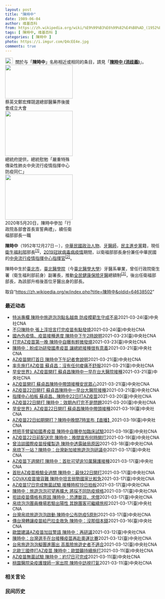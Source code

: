 ```yaml
---
layout: post
title: "陳時中"
date: 1989-06-04
author: 维基百科
from: https://zh.wikipedia.org/wiki/%E9%99%B3%E6%99%82%E4%B8%AD_(1952%E5%B9%B4)
tags: [ 陳時中, 维基百科 ]
categories: [ 陳時中 ]
photo: https://i.imgur.com/Q4cEE4e.jpg
comments: true
---
```

<div class="mw-parser-output"><div id="noteTA-54dafe5e" class="noteTA"><div class="noteTA-group"><div data-noteta-group-source="module" data-noteta-group="Medicine"></div></div></div>
<div role="note" class="hatnote navigation-not-searchable"><a href="/wiki/Wikipedia:%E6%B6%88%E6%AD%A7%E4%B9%89" title="Wikipedia:消歧义"><img alt="Disambig gray.svg" src="//upload.wikimedia.org/wikipedia/commons/thumb/5/5f/Disambig_gray.svg/25px-Disambig_gray.svg.png" decoding="async" width="25" height="19" srcset="//upload.wikimedia.org/wikipedia/commons/thumb/5/5f/Disambig_gray.svg/38px-Disambig_gray.svg.png 1.5x, //upload.wikimedia.org/wikipedia/commons/thumb/5/5f/Disambig_gray.svg/50px-Disambig_gray.svg.png 2x" data-file-width="220" data-file-height="168"></a>&nbsp;&nbsp;關於与「<b>陳時中</b>」名称相近或相同的条目，請見「<b><a href="/wiki/%E9%99%B3%E6%99%82%E4%B8%AD_(%E6%B6%88%E6%AD%A7%E7%BE%A9)" class="mw-disambig" title="陳時中 (消歧義)">陳時中 (消歧義)</a></b>」。</div>

<div class="thumb tright"><div class="thumbinner" style="width:222px;"><a href="/wiki/File:%E9%84%AD%E5%AE%8F%E8%BC%9D%E8%88%87%E9%86%AB%E6%94%BF%E4%BA%BA%E5%A3%AB%E5%90%88%E7%85%A7.jpg" class="image"><img alt="" src="//upload.wikimedia.org/wikipedia/commons/thumb/e/e0/%E9%84%AD%E5%AE%8F%E8%BC%9D%E8%88%87%E9%86%AB%E6%94%BF%E4%BA%BA%E5%A3%AB%E5%90%88%E7%85%A7.jpg/220px-%E9%84%AD%E5%AE%8F%E8%BC%9D%E8%88%87%E9%86%AB%E6%94%BF%E4%BA%BA%E5%A3%AB%E5%90%88%E7%85%A7.jpg" decoding="async" width="220" height="110" class="thumbimage" srcset="//upload.wikimedia.org/wikipedia/commons/thumb/e/e0/%E9%84%AD%E5%AE%8F%E8%BC%9D%E8%88%87%E9%86%AB%E6%94%BF%E4%BA%BA%E5%A3%AB%E5%90%88%E7%85%A7.jpg/330px-%E9%84%AD%E5%AE%8F%E8%BC%9D%E8%88%87%E9%86%AB%E6%94%BF%E4%BA%BA%E5%A3%AB%E5%90%88%E7%85%A7.jpg 1.5x, //upload.wikimedia.org/wikipedia/commons/thumb/e/e0/%E9%84%AD%E5%AE%8F%E8%BC%9D%E8%88%87%E9%86%AB%E6%94%BF%E4%BA%BA%E5%A3%AB%E5%90%88%E7%85%A7.jpg/440px-%E9%84%AD%E5%AE%8F%E8%BC%9D%E8%88%87%E9%86%AB%E6%94%BF%E4%BA%BA%E5%A3%AB%E5%90%88%E7%85%A7.jpg 2x" data-file-width="4160" data-file-height="2080"></a>  <div class="thumbcaption"><div class="magnify"><a href="/wiki/File:%E9%84%AD%E5%AE%8F%E8%BC%9D%E8%88%87%E9%86%AB%E6%94%BF%E4%BA%BA%E5%A3%AB%E5%90%88%E7%85%A7.jpg" class="internal" title="放大"></a></div>蔡英文鄭宏輝競選總部醫藥界後援會成立大會</div></div></div>
<div class="thumb tright"><div class="thumbinner" style="width:222px;"><a href="/wiki/File:02.07_%E7%B8%BD%E7%B5%B1%E6%85%B0%E5%8B%89%E3%80%8C%E5%9A%B4%E9%87%8D%E7%89%B9%E6%AE%8A%E5%82%B3%E6%9F%93%E6%80%A7%E8%82%BA%E7%82%8E%E4%B8%AD%E5%A4%AE%E6%B5%81%E8%A1%8C%E7%96%AB%E6%83%85%E6%8C%87%E6%8F%AE%E4%B8%AD%E5%BF%83%E9%98%B2%E7%96%AB%E5%90%8C%E4%BB%81%E3%80%8D_(49500116692).jpg" class="image"><img alt="" src="//upload.wikimedia.org/wikipedia/commons/thumb/9/95/02.07_%E7%B8%BD%E7%B5%B1%E6%85%B0%E5%8B%89%E3%80%8C%E5%9A%B4%E9%87%8D%E7%89%B9%E6%AE%8A%E5%82%B3%E6%9F%93%E6%80%A7%E8%82%BA%E7%82%8E%E4%B8%AD%E5%A4%AE%E6%B5%81%E8%A1%8C%E7%96%AB%E6%83%85%E6%8C%87%E6%8F%AE%E4%B8%AD%E5%BF%83%E9%98%B2%E7%96%AB%E5%90%8C%E4%BB%81%E3%80%8D_%2849500116692%29.jpg/220px-02.07_%E7%B8%BD%E7%B5%B1%E6%85%B0%E5%8B%89%E3%80%8C%E5%9A%B4%E9%87%8D%E7%89%B9%E6%AE%8A%E5%82%B3%E6%9F%93%E6%80%A7%E8%82%BA%E7%82%8E%E4%B8%AD%E5%A4%AE%E6%B5%81%E8%A1%8C%E7%96%AB%E6%83%85%E6%8C%87%E6%8F%AE%E4%B8%AD%E5%BF%83%E9%98%B2%E7%96%AB%E5%90%8C%E4%BB%81%E3%80%8D_%2849500116692%29.jpg" decoding="async" width="220" height="147" class="thumbimage" srcset="//upload.wikimedia.org/wikipedia/commons/thumb/9/95/02.07_%E7%B8%BD%E7%B5%B1%E6%85%B0%E5%8B%89%E3%80%8C%E5%9A%B4%E9%87%8D%E7%89%B9%E6%AE%8A%E5%82%B3%E6%9F%93%E6%80%A7%E8%82%BA%E7%82%8E%E4%B8%AD%E5%A4%AE%E6%B5%81%E8%A1%8C%E7%96%AB%E6%83%85%E6%8C%87%E6%8F%AE%E4%B8%AD%E5%BF%83%E9%98%B2%E7%96%AB%E5%90%8C%E4%BB%81%E3%80%8D_%2849500116692%29.jpg/330px-02.07_%E7%B8%BD%E7%B5%B1%E6%85%B0%E5%8B%89%E3%80%8C%E5%9A%B4%E9%87%8D%E7%89%B9%E6%AE%8A%E5%82%B3%E6%9F%93%E6%80%A7%E8%82%BA%E7%82%8E%E4%B8%AD%E5%A4%AE%E6%B5%81%E8%A1%8C%E7%96%AB%E6%83%85%E6%8C%87%E6%8F%AE%E4%B8%AD%E5%BF%83%E9%98%B2%E7%96%AB%E5%90%8C%E4%BB%81%E3%80%8D_%2849500116692%29.jpg 1.5x, //upload.wikimedia.org/wikipedia/commons/thumb/9/95/02.07_%E7%B8%BD%E7%B5%B1%E6%85%B0%E5%8B%89%E3%80%8C%E5%9A%B4%E9%87%8D%E7%89%B9%E6%AE%8A%E5%82%B3%E6%9F%93%E6%80%A7%E8%82%BA%E7%82%8E%E4%B8%AD%E5%A4%AE%E6%B5%81%E8%A1%8C%E7%96%AB%E6%83%85%E6%8C%87%E6%8F%AE%E4%B8%AD%E5%BF%83%E9%98%B2%E7%96%AB%E5%90%8C%E4%BB%81%E3%80%8D_%2849500116692%29.jpg/440px-02.07_%E7%B8%BD%E7%B5%B1%E6%85%B0%E5%8B%89%E3%80%8C%E5%9A%B4%E9%87%8D%E7%89%B9%E6%AE%8A%E5%82%B3%E6%9F%93%E6%80%A7%E8%82%BA%E7%82%8E%E4%B8%AD%E5%A4%AE%E6%B5%81%E8%A1%8C%E7%96%AB%E6%83%85%E6%8C%87%E6%8F%AE%E4%B8%AD%E5%BF%83%E9%98%B2%E7%96%AB%E5%90%8C%E4%BB%81%E3%80%8D_%2849500116692%29.jpg 2x" data-file-width="2048" data-file-height="1365"></a>  <div class="thumbcaption"><div class="magnify"><a href="/wiki/File:02.07_%E7%B8%BD%E7%B5%B1%E6%85%B0%E5%8B%89%E3%80%8C%E5%9A%B4%E9%87%8D%E7%89%B9%E6%AE%8A%E5%82%B3%E6%9F%93%E6%80%A7%E8%82%BA%E7%82%8E%E4%B8%AD%E5%A4%AE%E6%B5%81%E8%A1%8C%E7%96%AB%E6%83%85%E6%8C%87%E6%8F%AE%E4%B8%AD%E5%BF%83%E9%98%B2%E7%96%AB%E5%90%8C%E4%BB%81%E3%80%8D_(49500116692).jpg" class="internal" title="放大"></a></div>總統府提供，總統慰勉「嚴重特殊傳染性肺炎中央流行疫情指揮中心防疫同仁」</div></div></div>
<div class="thumb tright"><div class="thumbinner" style="width:222px;"><a href="/wiki/File:05.20_%E7%B8%BD%E7%B5%B1%E4%B8%BB%E6%8C%81%E3%80%8C%E8%A1%8C%E6%94%BF%E9%99%A2%E5%89%AF%E9%99%A2%E9%95%B7%E6%9A%A8%E5%90%84%E9%83%A8%E6%9C%83%E9%A6%96%E9%95%B7%E5%AE%A3%E8%AA%93%E5%85%B8%E7%A6%AE%E3%80%8D-%E9%99%B3%E6%99%82%E4%B8%AD.jpg" class="image"><img alt="" src="//upload.wikimedia.org/wikipedia/commons/thumb/a/aa/05.20_%E7%B8%BD%E7%B5%B1%E4%B8%BB%E6%8C%81%E3%80%8C%E8%A1%8C%E6%94%BF%E9%99%A2%E5%89%AF%E9%99%A2%E9%95%B7%E6%9A%A8%E5%90%84%E9%83%A8%E6%9C%83%E9%A6%96%E9%95%B7%E5%AE%A3%E8%AA%93%E5%85%B8%E7%A6%AE%E3%80%8D-%E9%99%B3%E6%99%82%E4%B8%AD.jpg/220px-05.20_%E7%B8%BD%E7%B5%B1%E4%B8%BB%E6%8C%81%E3%80%8C%E8%A1%8C%E6%94%BF%E9%99%A2%E5%89%AF%E9%99%A2%E9%95%B7%E6%9A%A8%E5%90%84%E9%83%A8%E6%9C%83%E9%A6%96%E9%95%B7%E5%AE%A3%E8%AA%93%E5%85%B8%E7%A6%AE%E3%80%8D-%E9%99%B3%E6%99%82%E4%B8%AD.jpg" decoding="async" width="220" height="147" class="thumbimage" srcset="//upload.wikimedia.org/wikipedia/commons/thumb/a/aa/05.20_%E7%B8%BD%E7%B5%B1%E4%B8%BB%E6%8C%81%E3%80%8C%E8%A1%8C%E6%94%BF%E9%99%A2%E5%89%AF%E9%99%A2%E9%95%B7%E6%9A%A8%E5%90%84%E9%83%A8%E6%9C%83%E9%A6%96%E9%95%B7%E5%AE%A3%E8%AA%93%E5%85%B8%E7%A6%AE%E3%80%8D-%E9%99%B3%E6%99%82%E4%B8%AD.jpg/330px-05.20_%E7%B8%BD%E7%B5%B1%E4%B8%BB%E6%8C%81%E3%80%8C%E8%A1%8C%E6%94%BF%E9%99%A2%E5%89%AF%E9%99%A2%E9%95%B7%E6%9A%A8%E5%90%84%E9%83%A8%E6%9C%83%E9%A6%96%E9%95%B7%E5%AE%A3%E8%AA%93%E5%85%B8%E7%A6%AE%E3%80%8D-%E9%99%B3%E6%99%82%E4%B8%AD.jpg 1.5x, //upload.wikimedia.org/wikipedia/commons/thumb/a/aa/05.20_%E7%B8%BD%E7%B5%B1%E4%B8%BB%E6%8C%81%E3%80%8C%E8%A1%8C%E6%94%BF%E9%99%A2%E5%89%AF%E9%99%A2%E9%95%B7%E6%9A%A8%E5%90%84%E9%83%A8%E6%9C%83%E9%A6%96%E9%95%B7%E5%AE%A3%E8%AA%93%E5%85%B8%E7%A6%AE%E3%80%8D-%E9%99%B3%E6%99%82%E4%B8%AD.jpg/440px-05.20_%E7%B8%BD%E7%B5%B1%E4%B8%BB%E6%8C%81%E3%80%8C%E8%A1%8C%E6%94%BF%E9%99%A2%E5%89%AF%E9%99%A2%E9%95%B7%E6%9A%A8%E5%90%84%E9%83%A8%E6%9C%83%E9%A6%96%E9%95%B7%E5%AE%A3%E8%AA%93%E5%85%B8%E7%A6%AE%E3%80%8D-%E9%99%B3%E6%99%82%E4%B8%AD.jpg 2x" data-file-width="2508" data-file-height="1672"></a>  <div class="thumbcaption"><div class="magnify"><a href="/wiki/File:05.20_%E7%B8%BD%E7%B5%B1%E4%B8%BB%E6%8C%81%E3%80%8C%E8%A1%8C%E6%94%BF%E9%99%A2%E5%89%AF%E9%99%A2%E9%95%B7%E6%9A%A8%E5%90%84%E9%83%A8%E6%9C%83%E9%A6%96%E9%95%B7%E5%AE%A3%E8%AA%93%E5%85%B8%E7%A6%AE%E3%80%8D-%E9%99%B3%E6%99%82%E4%B8%AD.jpg" class="internal" title="放大"></a></div>2020年5月20日，陳時中參加「行政院各部會首長宣誓典禮」，續任衛福部部長一職</div></div></div>
<p><b>陳時中</b>（1952年12月27日<span class="useeditintro" title="Template:BLP editintro">－</span>），<a href="/wiki/%E4%B8%AD%E8%8F%AF%E6%B0%91%E5%9C%8B" title="中華民國">中華民國</a><a href="/wiki/%E6%94%BF%E6%B2%BB%E4%BA%BA%E7%89%A9" title="政治人物">政治人物</a>、<a href="/wiki/%E7%89%99%E9%86%AB%E5%B8%AB" class="mw-redirect" title="牙醫師">牙醫師</a>，<a href="/wiki/%E6%B0%91%E4%B8%BB%E9%80%B2%E6%AD%A5%E9%BB%A8" title="民主進步黨">民主進步黨</a>籍，現任<a href="/wiki/%E4%B8%AD%E8%8F%AF%E6%B0%91%E5%9C%8B%E8%A1%9B%E7%94%9F%E7%A6%8F%E5%88%A9%E9%83%A8" title="中華民國衛生福利部">衛生福利部</a>部長<sup id="cite_ref-1" class="reference"><a href="#cite_note-1">[1]</a></sup>，<a href="/wiki/2019%E5%86%A0%E7%8B%80%E7%97%85%E6%AF%92%E7%97%85%E8%87%BA%E7%81%A3%E7%96%AB%E6%83%85" title="2019冠狀病毒病臺灣疫情">2019冠狀病毒病疫情</a>期間，以衛福部部長身份兼任中華民國的<a href="/wiki/%E5%9C%8B%E5%AE%B6%E8%A1%9B%E7%94%9F%E6%8C%87%E6%8F%AE%E4%B8%AD%E5%BF%83%E4%B8%AD%E5%A4%AE%E6%B5%81%E8%A1%8C%E7%96%AB%E6%83%85%E6%8C%87%E6%8F%AE%E4%B8%AD%E5%BF%83" title="國家衛生指揮中心中央流行疫情指揮中心">中央流行疫情指揮中心</a><a href="/wiki/%E6%8C%87%E6%8F%AE%E5%AE%98" title="指揮官">指揮官</a><sup id="cite_ref-2" class="reference"><a href="#cite_note-2">[2]</a></sup>。
</p><p>陳時中生於<a href="/wiki/%E8%87%BA%E5%8C%97%E5%B8%82" title="臺北市">臺北市</a>，<a href="/wiki/%E8%87%BA%E5%8C%97%E9%86%AB%E5%AD%B8%E9%99%A2" class="mw-redirect" title="臺北醫學院">臺北醫學院</a>（今<a href="/wiki/%E8%87%BA%E5%8C%97%E9%86%AB%E5%AD%B8%E5%A4%A7%E5%AD%B8" title="臺北醫學大學">臺北醫學大學</a>）牙醫系畢業，曾任行政院衛生署（衛生福利部前身）副署長，推動<a href="/wiki/%E5%85%A8%E6%B0%91%E5%81%A5%E5%BA%B7%E4%BF%9D%E9%9A%AA" title="全民健康保險">全民健康保險</a><a href="/wiki/%E7%89%99%E9%86%AB" title="牙醫">牙醫</a>總額制<sup id="cite_ref-3" class="reference"><a href="#cite_note-3">[3]</a></sup>，後出任衛福部部長，為該部升格後首位牙醫出身的部長。
</p>
</div><noscript><img src="//zh.wikipedia.org/wiki/Special:CentralAutoLogin/start?type=1x1" alt="" title="" width="1" height="1" style="border: none; position: absolute;"></noscript>
<div class="printfooter">取自“<a dir="ltr" href="https://zh.wikipedia.org/w/index.php?title=陳時中&amp;oldid=64638502">https://zh.wikipedia.org/w/index.php?title=陳時中&amp;oldid=64638502</a>”</div><div id="recent-news"><h3>最近动态</h3><ul><li><a href="https://nodebe4.github.io/waimei/2021-03-24/%E7%89%B9%E6%B4%BE%E5%B0%88%E6%AC%84-%E9%99%B3%E6%99%82%E4%B8%AD%E6%97%85%E9%81%8A%E6%B3%A1%E6%B3%A1%E9%BB%9E%E5%90%8D%E8%B6%8A%E5%8D%97-%E9%98%B2%E7%96%AB%E6%A8%A1%E7%AF%84%E7%94%9F%E5%AE%88%E6%88%90%E4%B8%8D%E6%98%93" title="特派專欄 陳時中旅遊泡泡點名越南 防疫模範生守成不易—— 越南鎖國防疫屆滿週年，河內市中心東京義塾廣場（Dong Kinh Nghia Thuc Square）以往被外國旅客塞爆，如今卻是天差地...">特派專欄 陳時中旅遊泡泡點名越南 防疫模範生守成不易</a><time>2021-03-24</time><a class="tag">(臺)中央社CNA</a></li>
<li><a href="https://nodebe4.github.io/waimei/2021-03-24/%E4%B8%8D%E5%8F%AA%E9%99%B3%E6%99%82%E4%B8%AD-%E5%BC%B5%E4%B8%8A%E6%B7%B3%E5%9D%A6%E8%A8%80%E6%89%93%E5%AE%8C%E7%96%AB%E8%8B%97%E6%9C%89%E9%BB%9E%E7%99%BC%E7%87%92" title="不只陳時中 張上淳坦言打完疫苗有點發燒—— 22日接種AZ疫苗後，張上淳表示在接種後整個人有點畏寒和倦怠，體溫有到攝氏37.5度。（中央社檔案照片） （中央社記者張茗喧、吳欣紜台北24日電）22...">不只陳時中 張上淳坦言打完疫苗有點發燒</a><time>2021-03-24</time><a class="tag">(臺)中央社CNA</a></li>
<li><a href="https://nodebe4.github.io/waimei/2021-03-23/%E5%9C%8B%E5%85%A7%E5%A4%96%E7%96%AB%E6%83%85-%E7%96%AB%E8%8B%97%E6%8E%A5%E7%A8%AE%E9%80%B2%E5%BA%A6-%E9%99%B3%E6%99%82%E4%B8%AD%E4%B8%8B%E5%8D%882%E6%99%82%E8%AA%AA%E6%98%8E" title="國內外疫情、疫苗接種進度 陳時中下午2時說明—— （中央社記者張茗喧台北24日電）全球武漢肺炎疫情未歇、國內疫苗接種狀況也引發關注。中央流行疫情指揮中心指揮官陳時中今天下午2時將召開記者會說明相...">國內外疫情、疫苗接種進度  陳時中下午2時說明</a><time>2021-03-23</time><a class="tag">(臺)中央社CNA</a></li>
<li><a href="https://nodebe4.github.io/waimei/2021-03-23/%E6%89%93%E5%AE%8CAZ%E7%96%AB%E8%8B%97%E7%AC%AC%E4%B8%80%E6%99%9A-%E9%99%B3%E6%99%82%E4%B8%AD%E8%87%AA%E6%9B%9D%E6%9C%89%E8%BC%95%E5%BE%AE%E7%99%BC%E7%87%92" title="打完AZ疫苗第一晚 陳時中自曝有輕微發燒—— COVID-19牛津AZ疫苗22日開打，衛福部長陳時中（前左）帶頭接種疫苗。（中央流行疫情指揮中心提供） （中央社記者張茗喧台北23日電）衛福部長陳...">打完AZ疫苗第一晚  陳時中自曝有輕微發燒</a><time>2021-03-23</time><a class="tag">(臺)中央社CNA</a></li>
<li><a href="https://nodebe4.github.io/waimei/2021-03-21/%E9%99%B3%E6%99%82%E4%B8%AD-%E7%9B%BC%E6%88%90%E5%8A%9F%E7%A0%94%E7%99%BC%E5%9C%8B%E7%94%A2%E7%96%AB%E8%8B%97-%E8%AE%93%E7%B8%BD%E7%B5%B1%E6%8E%A5%E7%A8%AE%E5%BE%88%E6%9C%89%E6%84%8F%E7%BE%A9" title="陳時中：盼成功研發國產疫苗 讓總統接種很有意義—— 行政院長蘇貞昌和衛生福利部長陳時中（前）今早帶頭接種牛津AZ疫苗，陳時中表示，希望國產疫苗能研發成功，讓總統接種國產疫苗很有意義。中央社記者王...">陳時中：盼成功研發國產疫苗 讓總統接種很有意義</a><time>2021-03-21</time><a class="tag">(臺)中央社CNA</a></li>
<li><a href="https://nodebe4.github.io/waimei/2021-03-21/AZ%E7%96%AB%E8%8B%97%E9%96%8B%E6%89%93%E9%A6%96%E6%97%A5-%E9%99%B3%E6%99%82%E4%B8%AD%E4%B8%8B%E5%8D%88%E8%A8%98%E8%80%85%E6%9C%83%E8%AA%AA%E6%98%8E" title="AZ疫苗開打首日 陳時中下午記者會說明—— 中央流行疫情指揮中心22日宣布，指揮官陳時中下午主持記者會說明AZ疫苗施打狀況。（中央社檔案照片） （中央社記者陳偉婷台北22日電）中央流行疫情指揮中...">AZ疫苗開打首日 陳時中下午記者會說明</a><time>2021-03-21</time><a class="tag">(臺)中央社CNA</a></li>
<li><a href="https://nodebe4.github.io/waimei/2021-03-21/%E7%8E%87%E5%85%88%E6%96%BD%E6%89%93AZ%E7%96%AB%E8%8B%97-%E8%98%87%E8%B2%9E%E6%98%8C-%E6%B2%92%E6%9C%89%E4%BB%BB%E4%BD%95%E7%97%A0%E7%97%9B%E4%B8%8D%E8%88%92%E6%9C%8D" title="率先施打AZ疫苗 蘇貞昌：沒有任何痠痛不舒服—— 台灣首批COVID-19（2019冠狀病毒疾病，武漢肺炎）牛津AZ疫苗22日開始施打，行政院長蘇貞昌（前左）、衛福部長陳時中（前右）一早來到台大...">率先施打AZ疫苗 蘇貞昌：沒有任何痠痛不舒服</a><time>2021-03-21</time><a class="tag">(臺)中央社CNA</a></li>
<li><a href="https://nodebe4.github.io/waimei/2021-03-21/%E6%97%A9%E5%AE%89%E4%B8%96%E7%95%8C-AZ%E7%96%AB%E8%8B%97%E9%96%8B%E6%89%93-%E8%98%87%E8%B2%9E%E6%98%8C%E9%99%B3%E6%99%82%E4%B8%AD%E4%B8%80%E6%97%A9%E5%9C%A8%E5%8F%B0%E5%A4%A7%E9%86%AB%E9%99%A2%E6%8E%A5%E7%A8%AE" title="早安世界》AZ疫苗開打 蘇貞昌陳時中一早在台大醫院接種—— 首批AZ疫苗22日開打，依照中央排定施打順序，第一批是一線醫護，第二批是縣市首長與官員。（食藥署提供） 今晨最新 日本解禁緊急事態 變...">早安世界》AZ疫苗開打 蘇貞昌陳時中一早在台大醫院接種</a><time>2021-03-21</time><a class="tag">(臺)中央社CNA</a></li>
<li><a href="https://nodebe4.github.io/waimei/2021-03-21/AZ%E7%96%AB%E8%8B%97%E9%96%8B%E6%89%93-%E8%98%87%E8%B2%9E%E6%98%8C%E9%99%B3%E6%99%82%E4%B8%AD%E5%B8%B6%E9%A0%AD%E6%8E%A5%E7%A8%AE%E5%AE%89%E6%B0%91%E7%9C%BE%E5%BF%83" title="AZ疫苗開打 蘇貞昌陳時中帶頭接種安民眾心—— （中央社記者許秩維台北22日電）台灣首批牛津AZ疫苗今天開打，行政院長蘇貞昌和衛生福利部長陳時中一大早到台大醫院率先接種疫苗，希望能給大家帶來安心...">AZ疫苗開打 蘇貞昌陳時中帶頭接種安民眾心</a><time>2021-03-21</time><a class="tag">(臺)中央社CNA</a></li>
<li><a href="https://nodebe4.github.io/waimei/2021-03-21/AZ%E7%96%AB%E8%8B%9722%E6%97%A5%E9%96%8B%E6%89%93-%E8%98%87%E8%B2%9E%E6%98%8C%E9%99%B3%E6%99%82%E4%B8%AD%E4%B8%80%E6%97%A9%E5%8F%B0%E5%A4%A7%E9%86%AB%E9%99%A2%E6%8E%A5%E7%A8%AE" title="AZ疫苗22日開打 蘇貞昌陳時中一早台大醫院接種—— AZ疫苗22日開打，行政院長蘇貞昌和衛生福利部長陳時中預計一大早到台大醫院接種。（食藥署提供） （中央社記者陳偉婷台北21日電）牛津AZ疫苗...">AZ疫苗22日開打 蘇貞昌陳時中一早台大醫院接種</a><time>2021-03-21</time><a class="tag">(臺)中央社CNA</a></li>
<li><a href="https://nodebe4.github.io/waimei/2021-03-20/%E6%8C%87%E6%8F%AE%E4%B8%AD%E5%BF%83%E6%8B%8D%E6%9D%BF-%E8%98%87%E8%B2%9E%E6%98%8C-%E9%99%B3%E6%99%82%E4%B8%AD22%E6%97%A5%E6%89%93AZ%E7%96%AB%E8%8B%97" title="指揮中心拍板 蘇貞昌、陳時中22日打AZ疫苗—— 疫情指揮中心20日表示，已確定行政院長蘇貞昌、衛福部長陳時中22日會一起在醫院施打AZ疫苗。（示意圖／圖取自Unsplash圖庫） （中央社記者...">指揮中心拍板 蘇貞昌、陳時中22日打AZ疫苗</a><time>2021-03-20</time><a class="tag">(臺)中央社CNA</a></li>
<li><a href="https://nodebe4.github.io/waimei/2021-03-20/AZ%E7%96%AB%E8%8B%9722%E6%97%A5%E9%96%8B%E6%89%93-%E9%99%B3%E6%99%82%E4%B8%AD-%E6%95%88%E6%9C%9F%E5%85%A7%E6%89%93%E5%AE%8C%E4%B8%8D%E6%98%AF%E5%95%8F%E9%A1%8C" title="AZ疫苗22日開打 陳時中：效期內打完不是問題—— （中央社記者郭芷瑄、張茗喧屏東縣20日電）衛生福利部長陳時中今天說，目前預訂22日開打AZ疫苗，在疫苗有效期限內打完不是問題，目前衛福部不想延...">AZ疫苗22日開打 陳時中：效期內打完不是問題</a><time>2021-03-20</time><a class="tag">(臺)中央社CNA</a></li>
<li><a href="https://nodebe4.github.io/waimei/2021-03-19/%E6%97%A9%E5%AE%89%E4%B8%96%E7%95%8C-AZ%E7%96%AB%E8%8B%9722%E6%97%A5%E9%96%8B%E6%89%93-%E8%98%87%E8%B2%9E%E6%98%8C%E9%99%B3%E6%99%82%E4%B8%AD%E5%B8%B6%E9%A0%AD%E6%8E%A5%E7%A8%AE" title="早安世界》AZ疫苗22日開打 蘇貞昌陳時中帶頭接種—— 中央流行疫情指揮中心指揮官陳時中19日晚間在臨時記者會中宣布，經專家評估，決議AZ疫苗自3月22日開始為首批醫護人員施打。（指揮中心提供）...">早安世界》AZ疫苗22日開打 蘇貞昌陳時中帶頭接種</a><time>2021-03-19</time><a class="tag">(臺)中央社CNA</a></li>
<li><a href="https://nodebe4.github.io/waimei/2021-03-19/AZ%E7%96%AB%E8%8B%9722%E6%97%A5%E5%A6%82%E6%9C%9F%E9%96%8B%E6%89%93-%E9%99%B3%E6%99%82%E4%B8%AD%E6%99%9A%E9%96%937%E6%99%82%E5%AE%A3%E5%B8%83-%E7%9B%B4%E6%92%AD" title="AZ疫苗22日如期開打？陳時中晚間7時宣布【直播】—— 影片來源：衛生福利部疾病管制署 （中央社記者張茗喧、吳欣紜台北19日電）疫情指揮中心今天傍晚召開專家會議討論AZ疫苗安全性，疫苗究竟能否在...">AZ疫苗22日如期開打？陳時中晚間7時宣布【直播】</a><time>2021-03-19</time><a class="tag">(臺)中央社CNA</a></li>
<li><a href="https://nodebe4.github.io/waimei/2021-03-19/%E6%83%B3%E6%8A%8A%E6%89%8B%E8%87%82%E7%95%99%E7%B5%A6%E5%9C%8B%E7%94%A2%E7%96%AB%E8%8B%97-%E9%99%B3%E6%99%82%E4%B8%AD%E8%87%AA%E6%9B%9D%E5%8F%83%E5%8A%A0%E8%87%A8%E5%BA%8A%E8%A9%A6%E9%A9%97" title="想把手臂留給國產疫苗 陳時中自曝參加臨床試驗—— 陳時中19日坦言，原本他已參加高端疫苗臨床試驗，不料評估都做完了，AZ疫苗竟在當天到貨，該打哪支令他兩難。（示意圖／圖取自Unsplash圖庫）...">想把手臂留給國產疫苗  陳時中自曝參加臨床試驗</a><time>2021-03-19</time><a class="tag">(臺)中央社CNA</a></li>
<li><a href="https://nodebe4.github.io/waimei/2021-03-19/AZ%E7%96%AB%E8%8B%9722%E6%97%A5%E5%89%8D%E9%85%8D%E9%80%81%E5%AE%8C-%E9%99%B3%E6%99%82%E4%B8%AD-%E6%99%9A%E9%96%93%E5%AE%A3%E5%B8%83%E4%BD%95%E6%99%82%E9%96%8B%E6%89%93" title="AZ疫苗22日前配送完 陳時中：晚間宣布何時開打—— 中央流行疫情指揮中心指揮官陳時中19日表示，牛津AZ疫苗22日前配送完，下午5時專家會議討論，會議結束後舉行記者會公布開打日期。（中央社檔案...">AZ疫苗22日前配送完 陳時中：晚間宣布何時開打</a><time>2021-03-19</time><a class="tag">(臺)中央社CNA</a></li>
<li><a href="https://nodebe4.github.io/waimei/2021-03-18/%E6%9B%BE%E6%B4%BD%E8%AB%87%E5%9C%8B%E9%9A%9B%E7%96%AB%E8%8B%97%E6%8E%88%E6%AC%8A%E8%A3%BD%E9%80%A0-%E9%99%B3%E6%99%82%E4%B8%AD%E9%80%8F%E9%9C%B2%E7%A0%B4%E5%B1%80%E5%8E%9F%E5%9B%A0" title="曾洽談國際疫苗授權製造 陳時中透露破局原因—— 武漢肺炎國際疫苗出貨龜速，生醫界建議爭取替國際大廠代工，衛福部部長陳時中18日坦言，台灣曾和國際疫苗廠談過授權製造，但並未談成。圖為莫德納疫苗。（...">曾洽談國際疫苗授權製造 陳時中透露破局原因</a><time>2021-03-18</time><a class="tag">(臺)中央社CNA</a></li>
<li><a href="https://nodebe4.github.io/waimei/2021-03-17/%E5%B8%9B%E7%90%89%E4%B8%8B%E4%B8%80%E7%AB%99-%E9%99%B3%E6%99%82%E4%B8%AD-%E5%8F%B0%E7%81%A3%E6%96%B0%E5%8A%A0%E5%9D%A1%E6%97%85%E9%81%8A%E6%B3%A1%E6%B3%A1%E7%A0%94%E8%AD%B0%E4%B8%AD" title="帛琉下一站？陳時中：台灣新加坡旅遊泡泡研議中—— 台灣、帛琉旅遊泡泡啟動，新加坡可望成為下一站。圖為新加坡著名地標魚尾獅與附近的金融大樓。（中央社檔案照片） （中央社記者張茗喧台北18日電）台灣...">帛琉下一站？陳時中：台灣新加坡旅遊泡泡研議中</a><time>2021-03-17</time><a class="tag">(臺)中央社CNA</a></li>
<li><a href="https://nodebe4.github.io/waimei/2021-03-17/AZ%E7%96%AB%E8%8B%97%E4%B8%8B%E9%80%B1%E9%96%8B%E6%89%93-%E9%99%B3%E6%99%82%E4%B8%AD-%E9%A6%96%E6%89%B9%E5%8F%AF%E6%9C%9B%E9%80%BE10%E8%90%AC%E9%86%AB%E8%AD%B7%E6%8E%A5%E7%A8%AE" title="AZ疫苗下週開打 陳時中：首批可望逾10萬醫護接種—— 牛津AZ疫苗最快22日開打，衛福部長陳時中18日表示，未來開放接種後，首批接種醫護可望超過10萬人。圖為桃園醫院醫護人員示範清零計畫時全院...">AZ疫苗下週開打 陳時中：首批可望逾10萬醫護接種</a><time>2021-03-17</time><a class="tag">(臺)中央社CNA</a></li>
<li><a href="https://nodebe4.github.io/waimei/2021-03-17/%E9%A6%96%E6%89%B9AZ%E7%96%AB%E8%8B%97%E6%AA%A2%E9%A9%97%E5%85%A8%E9%81%8E%E9%97%9C-%E9%99%B3%E6%99%82%E4%B8%AD-%E6%9C%80%E5%BF%AB22%E6%97%A5%E9%96%8B%E6%89%93" title="首批AZ疫苗檢驗全過關 陳時中：最快22日開打—— 首批牛津AZ疫苗17日傍晚完成無菌試驗，衛福部長陳時中公布檢驗結果，宣布這批疫苗安全性檢驗全數合格。（食藥署提供） （中央社記者張茗喧台北17...">首批AZ疫苗檢驗全過關 陳時中：最快22日開打</a><time>2021-03-17</time><a class="tag">(臺)中央社CNA</a></li>
<li><a href="https://nodebe4.github.io/waimei/2021-03-17/COVAX%E7%96%AB%E8%8B%97%E6%90%B6%E8%B2%A8%E9%9B%A3-%E9%99%B3%E6%99%82%E4%B8%AD%E5%9D%A6%E8%A8%80%E5%BC%B1%E5%8B%A2%E5%9C%8B%E5%AE%B6%E6%AF%94%E8%BC%83%E6%80%A5" title="COVAX疫苗搶貨難 陳時中坦言弱勢國家比較急—— COVAX的武漢肺炎疫苗到貨時程遲無下文，指揮中心指揮官陳時中17日坦言曾被他國質疑。（安納杜魯新聞社） （中央社記者張茗喧台北17日電）CO...">COVAX疫苗搶貨難 陳時中坦言弱勢國家比較急</a><time>2021-03-17</time><a class="tag">(臺)中央社CNA</a></li>
<li><a href="https://nodebe4.github.io/waimei/2021-03-17/AZ%E7%96%AB%E8%8B%9717%E6%97%A5%E5%AE%8C%E6%88%90%E7%84%A1%E8%8F%8C%E8%A9%A6%E9%A9%97-%E6%8E%A5%E7%A8%AE%E6%99%82%E7%A8%8B19%E6%97%A5%E6%8B%8D%E6%9D%BF" title="AZ疫苗17日完成無菌試驗 接種時程19日拍板—— 疫情指揮中心指揮官陳時中表示，首批AZ疫苗預計17日傍晚完成無菌試驗、18日封緘。（食藥署提供） （中央社記者張茗喧、汪淑芬台北17日電）疫情...">AZ疫苗17日完成無菌試驗 接種時程19日拍板</a><time>2021-03-17</time><a class="tag">(臺)中央社CNA</a></li>
<li><a href="https://nodebe4.github.io/waimei/2021-03-17/%E9%99%B3%E6%99%82%E4%B8%AD-%E6%97%85%E9%81%8A%E6%B3%A1%E6%B3%A1%E5%8F%AF%E6%9C%9B%E5%86%8D%E6%93%B4%E5%A4%A7-%E5%B0%87%E6%8E%A1%E4%B8%8D%E5%90%8C%E9%98%B2%E7%96%AB%E8%A6%8F%E6%A0%BC" title="陳時中：旅遊泡泡可望再擴大 將採不同防疫規格—— 台灣、帛琉旅遊泡泡最快4月成行，衛福部長陳時中（中）17日表示，未來可能持續和他國洽談旅遊泡泡。中央社記者王騰毅攝 110年3月17日 （中央社...">陳時中：旅遊泡泡可望再擴大 將採不同防疫規格</a><time>2021-03-17</time><a class="tag">(臺)中央社CNA</a></li>
<li><a href="https://nodebe4.github.io/waimei/2021-03-17/%E6%8B%92%E8%AB%87%E7%96%AB%E8%8B%97%E5%83%B9%E6%A0%BC%E6%9C%89%E5%8E%9F%E5%9B%A0-%E9%99%B3%E6%99%82%E4%B8%AD-%E6%81%90%E9%81%AD%E6%96%B7%E8%B2%A8-%E6%B1%82%E5%84%9F" title="拒談疫苗價格有原因 陳時中：恐遭斷貨、求償—— 立法院社會福利及衛生環境委員會17日邀請衛生福利部長陳時中（前），針對COVID-19疫苗整備情況進行報告並備詢。中央社記者王騰毅攝 110年3月...">拒談疫苗價格有原因 陳時中：恐遭斷貨、求償</a><time>2021-03-17</time><a class="tag">(臺)中央社CNA</a></li>
<li><a href="https://nodebe4.github.io/waimei/2021-03-17/%E5%B8%9B%E7%90%89%E6%B3%A1%E6%B3%A1%E5%9C%98%E5%93%A1%E6%A9%9F%E5%A0%B4%E8%8B%A5%E9%A9%97%E5%87%BA%E9%99%BD%E6%80%A7-%E5%85%B6%E9%A4%98%E5%9C%98%E5%AE%A2%E5%8F%AF%E7%B9%BC%E7%BA%8C%E6%97%85%E7%A8%8B" title="帛琉泡泡團員機場若驗出陽性 其餘團客可繼續旅程—— 台灣、帛琉旅遊泡泡4月1日出團。指揮中心指揮官陳時中表示，萬一有確診，親密接觸者將隔離，其餘團客暫無隔離規劃。（圖取自facebook.com...">帛琉泡泡團員機場若驗出陽性  其餘團客可繼續旅程</a><time>2021-03-17</time><a class="tag">(臺)中央社CNA</a></li>
<li><a href="https://nodebe4.github.io/waimei/2021-03-17/%E5%8F%B0%E7%81%A3%E5%B8%9B%E7%90%89%E6%97%85%E9%81%8A%E6%B3%A1%E6%B3%A1%E5%95%9F%E5%8B%95-%E9%99%B3%E6%99%82%E4%B8%AD%E5%85%AC%E5%B8%83%E9%98%B2%E7%96%AB5%E5%8E%9F%E5%89%87" title="台灣帛琉旅遊泡泡啟動 陳時中公布防疫5原則—— 中央流行疫情指揮中心17日在記者會上宣布台灣與帛琉的旅遊泡泡拍板成行。 （圖取自facebook.com/officialpva） （中央社記者張...">台灣帛琉旅遊泡泡啟動 陳時中公布防疫5原則</a><time>2021-03-17</time><a class="tag">(臺)中央社CNA</a></li>
<li><a href="https://nodebe4.github.io/waimei/2021-03-16/%E5%82%B3%E5%8F%B0%E7%81%A3%E8%BD%89%E8%AE%93%E7%96%AB%E8%8B%97%E7%B5%A6%E5%B7%B4%E6%8B%89%E5%9C%AD%E6%95%91%E6%80%A5-%E9%99%B3%E6%99%82%E4%B8%AD-%E6%B2%92%E9%82%A3%E5%80%8B%E6%9C%AC%E9%8C%A2" title="傳台灣轉讓疫苗給巴拉圭救急 陳時中：沒那個本錢—— 立法院社會福利及衛生環境委員會17日邀請衛生福利部長陳時中（前），針對COVID-19疫苗整備情況進行報告並備詢。中央社記者王騰毅攝 110年...">傳台灣轉讓疫苗給巴拉圭救急 陳時中：沒那個本錢</a><time>2021-03-16</time><a class="tag">(臺)中央社CNA</a></li>
<li><a href="https://nodebe4.github.io/waimei/2021-03-12/%E6%AD%90%E7%9B%9F%E5%BB%BA%E8%AD%B0AZ%E7%96%AB%E8%8B%97%E5%8A%A0%E8%A8%BB%E8%AD%A6%E8%AA%9E-%E9%99%B3%E6%99%82%E4%B8%AD-%E5%86%8D%E7%A0%94%E8%AD%B0" title="歐盟建議AZ疫苗加註警語 陳時中：再研議—— 歐洲傳接種AZ疫苗後出現血栓事件，部分國家緩打。指揮中心指揮官陳時中（前）13日表示，血栓在台灣發生率非常低，至於是否採納歐盟建議在疫苗上加註警語，...">歐盟建議AZ疫苗加註警語 陳時中：再研議</a><time>2021-03-12</time><a class="tag">(臺)中央社CNA</a></li>
<li><a href="https://nodebe4.github.io/waimei/2021-03-12/%E9%99%B3%E6%99%82%E4%B8%AD-%E5%8F%B0%E7%81%A3%E9%81%B8%E6%89%8B%E5%9C%A8%E5%8F%B0%E6%8E%A5%E7%A8%AE%E7%96%AB%E8%8B%97%E5%86%8D%E8%B5%B4%E5%A5%A7%E9%81%8B%E6%AF%94%E8%B3%BD" title="陳時中：台灣選手在台接種疫苗再赴奧運比賽—— 國際奧會宣布提供中國疫苗，台灣選手是否使用，引發關注。疫情指揮中心指揮官陳時中13日表示，選手都會在台灣先接種再赴當地出賽。（示意圖／圖取自Pixa...">陳時中：台灣選手在台接種疫苗再赴奧運比賽</a><time>2021-03-12</time><a class="tag">(臺)中央社CNA</a></li>
<li><a href="https://nodebe4.github.io/waimei/2021-03-12/%E5%8F%B0%E5%B8%9B%E6%97%85%E9%81%8A%E6%B3%A1%E6%B3%A1%E6%93%AC%E5%9C%98%E9%80%B2%E5%9C%98%E5%87%BA-%E9%AB%98%E9%A2%A8%E9%9A%AA%E6%97%85%E9%81%8A%E5%8F%B2%E8%80%85%E4%B8%8D%E9%81%A9%E5%90%88" title="台帛旅遊泡泡擬團進團出 高風險旅遊史者不適合—— 「第13屆台北國際中醫藥學術論壇」13日在台大醫院國際會議中心舉行，衛福部長陳時中（前）應邀出席。中央社記者謝佳璋攝 110年3月13日 （中央...">台帛旅遊泡泡擬團進團出 高風險旅遊史者不適合</a><time>2021-03-12</time><a class="tag">(臺)中央社CNA</a></li>
<li><a href="https://nodebe4.github.io/waimei/2021-03-11/%E5%8C%97%E6%AD%90%E4%B8%89%E5%9C%8B%E5%81%9C%E6%89%93AZ%E7%96%AB%E8%8B%97-%E9%99%B3%E6%99%82%E4%B8%AD-%E6%AD%90%E7%9B%9F%E7%B1%B2%E6%8C%81%E7%BA%8C%E6%96%BD%E6%89%93" title="北歐三國停打AZ疫苗 陳時中：歐盟籲持續施打—— （中央社記者林育瑄台北12日電）丹麥、挪威及冰島昨天宣布，因有2019冠狀病毒疾病患者接種後出現血栓，因此暫時停用AZ疫苗。衛福部長陳時中今天說...">北歐三國停打AZ疫苗 陳時中：歐盟籲持續施打</a><time>2021-03-11</time><a class="tag">(臺)中央社CNA</a></li>
<li><a href="https://nodebe4.github.io/waimei/2021-03-11/AZ%E7%96%AB%E8%8B%97%E7%84%A1%E8%8F%8C%E8%A9%A6%E9%A9%97-%E9%99%B3%E6%99%82%E4%B8%AD-%E7%B4%8417%E6%97%A5%E5%8F%AF%E5%AE%8C%E6%88%90" title="AZ疫苗無菌試驗 陳時中：約17日可完成—— 首批抵台的牛津AZ疫苗正在進行檢驗封緘，衛福部長陳時中12日說，根據食藥署報告的最新進度，無菌試驗大約在17日可以完成。（食藥署提供） （中央社記者...">AZ疫苗無菌試驗 陳時中：約17日可完成</a><time>2021-03-11</time><a class="tag">(臺)中央社CNA</a></li>
<li><a href="https://nodebe4.github.io/waimei/2021-03-11/%E6%A1%83%E5%9C%92%E9%86%AB%E9%99%A2%E6%9F%93%E7%96%AB%E8%AD%B7%E7%90%86%E5%B8%AB%E4%B8%80%E5%AE%B6%E5%87%BA%E9%99%A2-%E9%99%B3%E6%99%82%E4%B8%AD%E8%A8%AA%E8%A6%96%E6%89%93%E6%B0%A3" title="桃園醫院染疫護理師一家出院 陳時中訪視打氣—— 桃園醫院一名護理師一家7口全染疫、婆婆病逝，80多歲公公在病房待了40多天，如今均痊癒出院，疫情指揮中心指揮官陳時中（右）11日前往護理師家拜訪慰...">桃園醫院染疫護理師一家出院 陳時中訪視打氣</a><time>2021-03-11</time><a class="tag">(臺)中央社CNA</a></li>
</ul></div><div id="open-opinion"><h3>相关言论</h3><ul></ul></div><div id="mjls-record"><h3>民间历史</h3><ul></ul></div>
